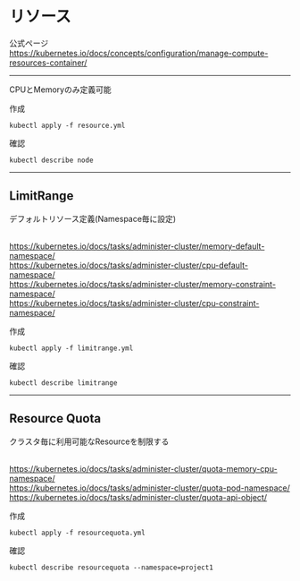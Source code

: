 # リソース

公式ページ<br />
https://kubernetes.io/docs/concepts/configuration/manage-compute-resources-container/

---

CPUとMemoryのみ定義可能

作成
```
kubectl apply -f resource.yml
```

確認
```
kubectl describe node
```

---

## LimitRange
デフォルトリソース定義(Namespace毎に設定)<br /><br />

https://kubernetes.io/docs/tasks/administer-cluster/memory-default-namespace/<br />
https://kubernetes.io/docs/tasks/administer-cluster/cpu-default-namespace/<br />
https://kubernetes.io/docs/tasks/administer-cluster/memory-constraint-namespace/<br />
https://kubernetes.io/docs/tasks/administer-cluster/cpu-constraint-namespace/<br />

作成
```
kubectl apply -f limitrange.yml
```

確認
```
kubectl describe limitrange
```
---

## Resource Quota
クラスタ毎に利用可能なResourceを制限する<br /><br />

https://kubernetes.io/docs/tasks/administer-cluster/quota-memory-cpu-namespace/<br />
https://kubernetes.io/docs/tasks/administer-cluster/quota-pod-namespace/<br />
https://kubernetes.io/docs/tasks/administer-cluster/quota-api-object/<br />

作成
```
kubectl apply -f resourcequota.yml
```

確認
```
kubectl describe resourcequota --namespace=project1
```
